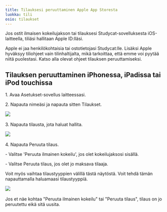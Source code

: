 ```yaml
---
title: Tilauksesi peruuttaminen Apple App Storesta
luokka: tili
osio: tilaukset
---
```

Jos ostit ilmaisen kokeilujakson tai tilauksesi Studycat-sovelluksesta iOS-laitteella, tiliäsi hallitaan Apple ID:lläsi.



Apple ei jaa henkilökohtaisia ​​tai ostotietojasi Studycat:lle. Lisäksi Apple hyväksyy tiliohjeet vain tilinhaltijalta, mikä tarkoittaa, että emme voi pyytää niitä puolestasi. Katso alla olevat ohjeet tilauksen peruuttamiseksi.



## Tilauksen peruuttaminen iPhonessa, iPadissa tai iPod touchissa


1\. Avaa Asetukset-sovellus laitteessasi.


2\. Napauta nimeäsi ja napauta sitten Tilaukset.


​![](/attachments/token/nCIncCXCjZuIPV648xYt0lib3/?name=apple_settings_subscriptions_01.PNG.png)​



3\. Napauta tilausta, jota haluat hallita.


​![](/attachments/token/snrsdRNd9mcFLX6QtMUDNOy3y/?name=apple_device-settings_subscriptions_01.PNG)​



4\. Napauta Peruuta tilaus.


\- Valitse 'Peruuta ilmainen kokeilu', jos olet kokeilujaksosi sisällä.


\- Valitse Peruuta tilaus, jos olet jo maksava tilaaja.



Voit myös vaihtaa tilaustyyppien välillä tästä näytöstä. Voit tehdä tämän napauttamalla haluamaasi tilaustyyppiä.


​![](/attachments/token/dSyv3ALuqCzNu7Rx7JG3JzBWr/?name=apple_device-settings_subscriptions_02.PNG)​



Jos et näe kohtaa "Peruuta ilmainen kokeilu" tai "Peruuta tilaus", tilaus on jo peruutettu eikä sitä uusita.